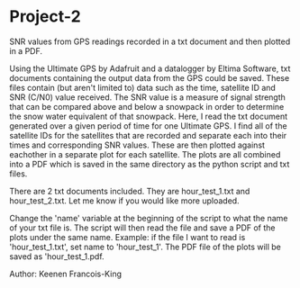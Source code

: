# Project-2
SNR values from GPS readings recorded in a txt document and then plotted in a PDF.

Using the Ultimate GPS by Adafruit and a datalogger by Eltima Software, txt documents 
containing the output data from the GPS could be saved.  These files contain (but aren't
limited to) data such as the time, satellite ID and SNR (C/N0) value received.  The 
SNR value is a measure of signal strength that can be compared above and below a 
snowpack in order to determine the snow water equivalent of that snowpack.  Here, 
I read the txt document generated over a given period of time for one Ultimate GPS.  I 
find all of the satellite IDs for the satellites that are recorded and separate each 
into their times and corresponding SNR values.  These are then plotted against
eachother in a separate plot for each satellite.  The plots are all combined into a PDF
which is saved in the same directory as the python script and txt files.

There are 2 txt documents included.  They are hour_test_1.txt and hour_test_2.txt.  Let me 
know if you would like more uploaded.

Change the 'name' variable at the beginning of the script to what the name of your txt file
is.  The script will then read the file and save a PDF of the plots under the same name.
Example:  if the file I want to read is 'hour_test_1.txt', set name to 'hour_test_1'.  The
          PDF file of the plots will be saved as 'hour_test_1.pdf.

Author: Keenen Francois-King
